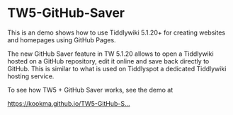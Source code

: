 # TW5-GitHub-Saver
This is an demo shows how to use Tiddlywiki 5.1.20+ for creating websites and homepages using GitHub Pages.

The new GitHub Saver feature in TW 5.1.20 allows to open a Tiddlywiki hosted on a GitHub repository, edit it online and save back directly to GitHub. This is similar to what is used on Tiddlyspot a dedicated Tiddlywiki hosting service.

To see how TW5 + GitHub Saver works, see the demo at

 https://kookma.github.io/TW5-GitHub-S…
